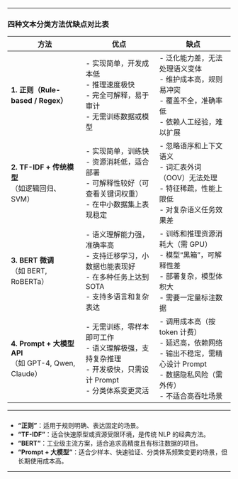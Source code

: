 
---

###  四种文本分类方法优缺点对比表

| 方法                                                     | 优点                                                         | 缺点                                                         |
| -------------------------------------------------------- | ------------------------------------------------------------ | ------------------------------------------------------------ |
| **1. 正则（Rule-based / Regex）**                        | - 实现简单，开发成本低<br>- 推理速度极快<br>- 完全可解释，易于审计<br>- 无需训练数据或模型 | - 泛化能力差，无法处理语义变体<br>- 维护成本高，规则易冲突<br>- 覆盖不全，准确率低<br>- 依赖人工经验，难以扩展 |
| **2. TF-IDF + 传统模型**<br>（如逻辑回归、SVM）          | - 实现简单，训练快<br>- 资源消耗低，适合部署<br>- 可解释性较好（可查看关键词权重）<br>- 在中小数据集上表现稳定 | - 忽略语序和上下文语义<br>- 词汇表外词（OOV）无法处理<br>- 特征稀疏，性能上限低<br>- 对复杂语义任务效果差 |
| **3. BERT 微调**<br>（如 BERT, RoBERTa）                 | - 语义理解能力强，准确率高<br>- 支持迁移学习，小数据也能表现好<br>- 在多种任务上达到 SOTA<br>- 支持多语言和复杂表达 | - 训练和推理资源消耗大（需 GPU）<br>- 模型“黑箱”，可解释性差<br>- 部署复杂，模型体积大<br>- 需要一定量标注数据 |
| **4. Prompt + 大模型 API**<br>（如 GPT-4, Qwen, Claude） | - 无需训练，零样本即可工作<br>- 语义理解极强，支持复杂推理<br>- 开发极快，只需设计 Prompt<br>- 分类体系变更灵活 | - 调用成本高（按 token 计费）<br>- 延迟高，依赖网络<br>- 输出不稳定，需精心设计 Prompt<br>- 数据隐私风险（需外传）<br>- 不适合高吞吐场景 |

---

### 
- **“正则”**：适用于规则明确、表达固定的场景。
- **“TF-IDF”**：适合快速原型或资源受限环境，是传统 NLP 的经典方法。
- **“BERT”**：工业级主流方案，适合追求高精度且有标注数据的项目。
- **“Prompt + 大模型”**：适合少样本、快速验证、分类体系频繁变更的场景，但长期使用成本高。

---

